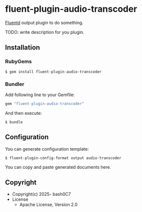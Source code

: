 # fluent-plugin-audio-transcoder

[Fluentd](https://fluentd.org/) output plugin to do something.

TODO: write description for you plugin.

## Installation

### RubyGems

```
$ gem install fluent-plugin-audio-transcoder
```

### Bundler

Add following line to your Gemfile:

```ruby
gem "fluent-plugin-audio-transcoder"
```

And then execute:

```
$ bundle
```

## Configuration

You can generate configuration template:

```
$ fluent-plugin-config-format output audio-transcoder
```

You can copy and paste generated documents here.

## Copyright

* Copyright(c) 2025- bash0C7
* License
  * Apache License, Version 2.0
